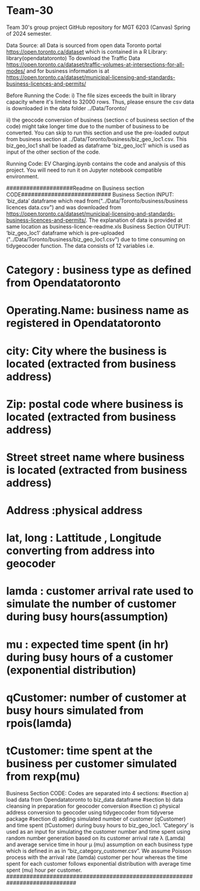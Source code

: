 # Team-30
 Team 30's group project GitHub repository for MGT 6203 (Canvas) Spring of 2024 semester.

 Data Source: 
 all Data is sourced from open data Toronto portal https://open.toronto.ca/dataset which is contained in a R Library:  library(opendatatoronto)
 To download the Traffic Data
 https://open.toronto.ca/dataset/traffic-volumes-at-intersections-for-all-modes/ 
 and for business information is at https://open.toronto.ca/dataset/municipal-licensing-and-standards-business-licences-and-permits/
 
 Before Running the Code: 
 i) The file sizes exceeds the built in library capacity where it's limited to 32000 rows. Thus, please ensure the csv data is downloaded in the data folder ../Data/Toronto/ 
 
 ii) the geocode conversion of business (section c of business section of the code) might take longer time due to the number of business to be converted. You can skip to run this section and use the pre-loaded output from business section at ../Data/Toronto/business/biz_geo_loc1.csv.  This biz_geo_loc1 shall be loaded as dataframe 'biz_geo_loc1' which is used as input of the other section of the code. 

 Running Code:
 EV Charging.ipynb contains the code and analysis of this project. 
 You will need to run it on Jupyter notebook compatible environment. 

####################Readme on Business section CODE###########################
Business Section INPUT: ‘biz_data’ dataframe  which read from("../Data/Toronto/business/business licences data.csv") and was downloaded from https://open.toronto.ca/dataset/municipal-licensing-and-standards-business-licences-and-permits/. The explanation of data is provided at same location as business-licence-readme.xls
Business Section OUTPUT: ‘biz_geo_loc1’ dataframe which is pre-uploaded ("../Data/Toronto/business/biz_geo_loc1.csv") due to time consuming on tidygeocoder function.   The data consists of 12 variables i.e.
# Category : business type as defined from Opendatatoronto
# Operating.Name: business name as registered in Opendatatoronto
# city: City where the business is located (extracted from business address)
# Zip: postal code where business is located (extracted from business address)
# Street street name where business is located (extracted from business address)
# Address :physical address
# lat, long : Lattitude , Longitude converting from address into geocoder
# lamda : customer arrival rate used to simulate the number of customer during busy hours(assumption)
# mu : expected time spent (in hr) during busy hours of a customer (exponential distribution) 
# qCustomer: number of customer at busy hours simulated from rpois(lamda)
# tCustomer: time spent at the business per customer simulated from rexp(mu)
Business Section CODE: Codes are separated into 4 sections:
#section a) load data from Opendatatoronto to biz_data dataframe
#section b) data cleansing in preparation for geocoder conversion
#section c) physical address conversion to geocoder using tidygeocoder from tidyverse package 
#section d) adding simulated number of customer (qCustomer) and time spent (tCustomer) during busy hours to biz_geo_loc1.  ‘Category’ is used as an input for simulating the customer number and time spent using random number generation based on its customer arrival rate λ (Lamda) and average service time in hour µ (mu) assumption on each business type which is defined in as in “biz_category_customer.csv”.   We assume Poisson process with the arrival rate (lamda) customer per hour whereas the time spent for each customer follows exponential distribution with average time spent (mu) hour per customer.
#############################################################################
 
